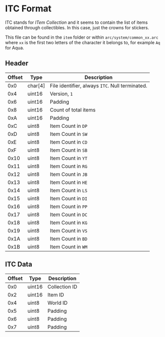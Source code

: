 # ITC Format

ITC stands for *ITem Collection* and it seems to contain the list of items obtained through collectibles. In this case, just the crowns for stickers.

This file can be found in the `item` folder or within `arc/system/common_xx.arc` where `xx` is the first two letters of the character it belongs to, for example `Aq` for Aqua.

## Header

| Offset | Type  | Description
|--------|-------|------------
| 0x0     | char[4]   | File identifier, always `ITC`. Null terminated.
| 0x4     | uint16   | Version, `1`
| 0x6     | uint16   | Padding
| 0x8     | uint16   | Count of total items
| 0xA     | uint16   | Padding
| 0xC     | uint8   | Item Count in `DP`
| 0xD     | uint8   | Item Count in `SW`
| 0xE     | uint8   | Item Count in `CD`
| 0xF     | uint8   | Item Count in `SB`
| 0x10    | uint8   | Item Count in `YT`
| 0x11    | uint8   | Item Count in `RG`
| 0x12    | uint8   | Item Count in `JB`
| 0x13    | uint8   | Item Count in `HE`
| 0x14    | uint8   | Item Count in `LS`
| 0x15    | uint8   | Item Count in `DI`
| 0x16    | uint8   | Item Count in `PP`
| 0x17    | uint8   | Item Count in `DC`
| 0x18    | uint8   | Item Count in `KG`
| 0x19    | uint8   | Item Count in `VS`
| 0x1A    | uint8   | Item Count in `BD`
| 0x1B    | uint8   | Item Count in `WM`

## ITC Data

| Offset | Type  | Description
|--------|-------|------------
| 0x0     | uint16   | Collection ID
| 0x2     | uint16   | Item ID
| 0x4     | uint8   | World ID
| 0x5     | uint8   | Padding
| 0x6     | uint8   | Padding
| 0x7     | uint8   | Padding